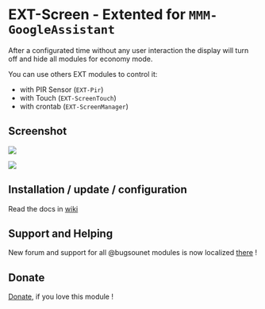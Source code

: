 # EXT-Screen - Extented for `MMM-GoogleAssistant`

After a configurated time without any user interaction the display will turn off and hide all modules for economy mode.

You can use others EXT modules to control it:
 * with PIR Sensor (`EXT-Pir`)
 * with Touch (`EXT-ScreenTouch`)
 * with crontab (`EXT-ScreenManager`)

## Screenshot
![](https://raw.githubusercontent.com/bugsounet/EXT-Screen/dev/screenshot/screenshot.png)

![](https://raw.githubusercontent.com/bugsounet/EXT-Screen/dev/screenshot/screenshot2.png)

## Installation / update / configuration

Read the docs in [wiki](https://wiki.bugsounet.fr/EXT-Screen)

## Support and Helping
New forum and support for all @bugsounet modules is now localized [there](https://forum.bugsounet.fr) !
 
## Donate
 [Donate](https://www.paypal.com/cgi-bin/webscr?cmd=_s-xclick&hosted_button_id=TTHRH94Y4KL36&source=url), if you love this module !

